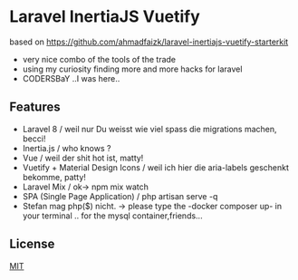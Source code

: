 # Laravel InertiaJS Vuetify

based on https://github.com/ahmadfaizk/laravel-inertiajs-vuetify-starterkit
- very nice combo of the tools of the trade
- using my curiosity finding more and more hacks for laravel
- CODERSBaY  ..I was here..

## Features

- Laravel 8  / weil nur Du weisst wie viel spass die migrations machen, becci!
- Inertia.js  / who knows ?
- Vue    /   weil der shit hot ist, matty!
- Vuetify + Material Design Icons  / weil ich hier die aria-labels geschenkt bekomme, patty!
- Laravel Mix  /  ok-> npm mix watch
- SPA (Single Page Application)  / php artisan serve -q
- Stefan mag php($) nicht.
-> please type the -docker composer up- in your terminal .. for the mysql container,friends...

## License

[MIT](https://choosealicense.com/licenses/mit/)
